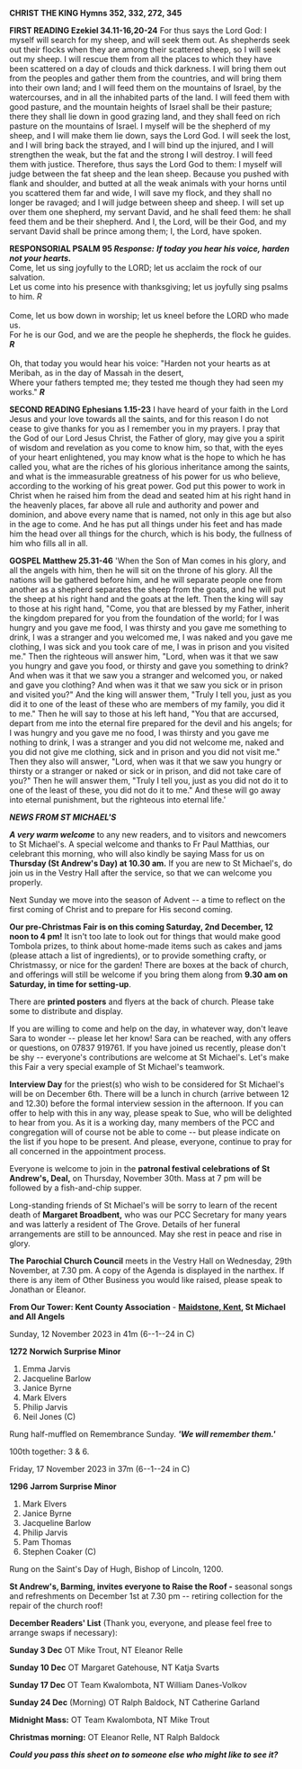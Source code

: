 **CHRIST THE KING Hymns 352, 332, 272, 345**

**FIRST READING Ezekiel 34.11-16,20-24** For thus says the Lord God: I
myself will search for my sheep, and will seek them out. As shepherds
seek out their flocks when they are among their scattered sheep, so I
will seek out my sheep. I will rescue them from all the places to which
they have been scattered on a day of clouds and thick darkness. I will
bring them out from the peoples and gather them from the countries, and
will bring them into their own land; and I will feed them on the
mountains of Israel, by the watercourses, and in all the inhabited parts
of the land. I will feed them with good pasture, and the mountain
heights of Israel shall be their pasture; there they shall lie down in
good grazing land, and they shall feed on rich pasture on the mountains
of Israel. I myself will be the shepherd of my sheep, and I will make
them lie down, says the Lord God. I will seek the lost, and I will bring
back the strayed, and I will bind up the injured, and I will strengthen
the weak, but the fat and the strong I will destroy. I will feed them
with justice. Therefore, thus says the Lord God to them: I myself will
judge between the fat sheep and the lean sheep. Because you pushed with
flank and shoulder, and butted at all the weak animals with your horns
until you scattered them far and wide, I will save my flock, and they
shall no longer be ravaged; and I will judge between sheep and sheep. I
will set up over them one shepherd, my servant David, and he shall feed
them: he shall feed them and be their shepherd. And I, the Lord, will be
their God, and my servant David shall be prince among them; I, the Lord,
have spoken.

**RESPONSORIAL PSALM 95 *Response:*** ***If today you hear his voice,
harden not your hearts.***\
Come, let us sing joyfully to the LORD; let us acclaim the rock of our
salvation.\
Let us come into his presence with thanksgiving; let us joyfully sing
psalms to him. *R*\
\
Come, let us bow down in worship; let us kneel before the LORD who made
us.\
For he is our God, and we are the people he shepherds, the flock he
guides. ***R***\
\
Oh, that today you would hear his voice: "Harden not your hearts as at
Meribah, as in the day of Massah in the desert,\
Where your fathers tempted me; they tested me though they had seen my
works." ***R***

**SECOND READING Ephesians 1.15-23** I have heard of your faith in the
Lord Jesus and your love towards all the saints, and for this reason I
do not cease to give thanks for you as I remember you in my prayers. I
pray that the God of our Lord Jesus Christ, the Father of glory, may
give you a spirit of wisdom and revelation as you come to know him, so
that, with the eyes of your heart enlightened, you may know what is the
hope to which he has called you, what are the riches of his glorious
inheritance among the saints, and what is the immeasurable greatness of
his power for us who believe, according to the working of his great
power. God put this power to work in Christ when he raised him from the
dead and seated him at his right hand in the heavenly places, far above
all rule and authority and power and dominion, and above every name that
is named, not only in this age but also in the age to come. And he has
put all things under his feet and has made him the head over all things
for the church, which is his body, the fullness of him who fills all in
all.

**GOSPEL Matthew 25.31-46** 'When the Son of Man comes in his glory, and
all the angels with him, then he will sit on the throne of his glory.
All the nations will be gathered before him, and he will separate people
one from another as a shepherd separates the sheep from the goats, and
he will put the sheep at his right hand and the goats at the left. Then
the king will say to those at his right hand, "Come, you that are
blessed by my Father, inherit the kingdom prepared for you from the
foundation of the world; for I was hungry and you gave me food, I was
thirsty and you gave me something to drink, I was a stranger and you
welcomed me, I was naked and you gave me clothing, I was sick and you
took care of me, I was in prison and you visited me." Then the righteous
will answer him, "Lord, when was it that we saw you hungry and gave you
food, or thirsty and gave you something to drink? And when was it that
we saw you a stranger and welcomed you, or naked and gave you clothing?
And when was it that we saw you sick or in prison and visited you?" And
the king will answer them, "Truly I tell you, just as you did it to one
of the least of these who are members of my family, you did it to me."
Then he will say to those at his left hand, "You that are accursed,
depart from me into the eternal fire prepared for the devil and his
angels; for I was hungry and you gave me no food, I was thirsty and you
gave me nothing to drink, I was a stranger and you did not welcome me,
naked and you did not give me clothing, sick and in prison and you did
not visit me." Then they also will answer, "Lord, when was it that we
saw you hungry or thirsty or a stranger or naked or sick or in prison,
and did not take care of you?" Then he will answer them, "Truly I tell
you, just as you did not do it to one of the least of these, you did not
do it to me." And these will go away into eternal punishment, but the
righteous into eternal life.'

***NEWS FROM ST MICHAEL\'S***

***A very warm welcome*** to any new readers, and to visitors and
newcomers to St Michael\'s. A special welcome and thanks to Fr Paul
Matthias, our celebrant this morning, who will also kindly be saying
Mass for us on **Thursday (St Andrew\'s Day) at 10.30 am.** If you are
new to St Michael\'s, do join us in the Vestry Hall after the service,
so that we can welcome you properly.

Next Sunday we move into the season of Advent -- a time to reflect on
the first coming of Christ and to prepare for His second coming.

**Our pre-Christmas Fair is on this coming Saturday, 2nd December, 12
noon to 4 pm!** It isn\'t too late to look out for things that would
make good Tombola prizes, to think about home-made items such as cakes
and jams (please attach a list of ingredients), or to provide something
crafty, or Christmassy, or nice for the garden! There are boxes at the
back of church, and offerings will still be welcome if you bring them
along from **9.30 am on Saturday, in time for setting-up**.

There are **printed posters** and flyers at the back of church. Please
take some to distribute and display.

If you are willing to come and help on the day, in whatever way, don\'t
leave Sara to wonder -- please let her know! Sara can be reached, with
any offers or questions, on 07837 919761. If you have joined us
recently, please don\'t be shy -- everyone\'s contributions are welcome
at St Michael\'s. Let\'s make this Fair a very special example of St
Michael\'s teamwork.

**Interview Day** for the priest(s) who wish to be considered for St
Michael\'s will be on December 6th. There will be a lunch in church
(arrive between 12 and 12.30) before the formal interview session in the
afternoon. If you can offer to help with this in any way, please speak
to Sue, who will be delighted to hear from you. As it is a working day,
many members of the PCC and congregation will of course not be able to
come -- but please indicate on the list if you hope to be present. And
please, everyone, continue to pray for all concerned in the appointment
process.

Everyone is welcome to join in the **patronal festival celebrations of
St Andrew\'s, Deal,** on Thursday, November 30th. Mass at 7 pm will be
followed by a fish-and-chip supper.

Long-standing friends of St Michael\'s will be sorry to learn of the
recent death of **Margaret Broadbent,** who was our PCC Secretary for
many years and was latterly a resident of The Grove. Details of her
funeral arrangements are still to be announced. May she rest in peace
and rise in glory.

**The Parochial Church Council** meets in the Vestry Hall on Wednesday,
29th November, at 7.30 pm. A copy of the Agenda is displayed in the
narthex. If there is any item of Other Business you would like raised,
please speak to Jonathan or Eleanor.

**From Our Tower: Kent County Association** - **[Maidstone,
Kent](https://dove.cccbr.org.uk/tower/12644#_blank), St Michael and All
Angels**

Sunday, 12 November 2023 in 41m (6--1--24 in C)

**1272** **Norwich Surprise Minor**

1. Emma Jarvis
2. Jacqueline Barlow
3. Janice Byrne
4. Mark Elvers
5. Philip Jarvis
6. Neil Jones (C)

Rung half-muffled on Remembrance Sunday. ***\'We will remember them.\'***

100th together: 3 & 6.

Friday, 17 November 2023 in 37m (6--1--24 in C)

**1296** **Jarrom Surprise Minor**

1. Mark Elvers
2. Janice Byrne
3. Jacqueline Barlow
4. Philip Jarvis
5. Pam Thomas
6. Stephen Coaker (C)

Rung on the Saint\'s Day of Hugh, Bishop of Lincoln, 1200.

**St Andrew\'s, Barming, invites everyone to Raise the Roof -** seasonal
songs and refreshments on December 1st at 7.30 pm -- retiring
collection for the repair of the church roof!

**December Readers\' List** (Thank you, everyone, and please feel free
to arrange swaps if necessary):

**Sunday 3 Dec** OT Mike Trout, NT Eleanor Relle

**Sunday 10 Dec** OT Margaret Gatehouse, NT Katja Svarts

**Sunday 17 Dec** OT Team Kwalombota, NT William Danes-Volkov

**Sunday 24 Dec** (Morning) OT Ralph Baldock, NT Catherine Garland

**Midnight Mass:** OT Team Kwalombota, NT Mike Trout

**Christmas morning:** OT Eleanor Relle, NT Ralph Baldock

***Could you pass this sheet on to someone else who might like to see
it?***
